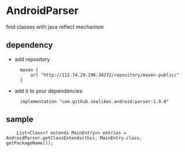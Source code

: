 # AndroidParser
find classes with java reflect mechanism
## dependency
* add repository

        maven {
            url "http://112.74.29.196:34272/repository/maven-public/"
        }
* add it to your dependencies

        implementation "com.github.seelikes.android:parser:1.0.0"

## sample

        List<Class<? extends MainEntry>> entries = AndroidParser.getClassExtends(this, MainEntry.class, getPackageName());
